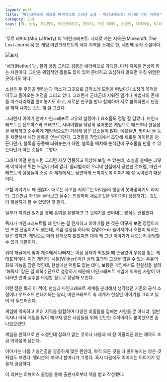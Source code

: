 ```yaml
---
layout: post
title: "마인크래프트 세상을 매력적으로 그려낸 소설 - 마인크래프트: 네더로 가는 지옥문"
category: 도서
tags: [책, 소설, 게임원작, 마인크래프트, 판타지, 무르 래퍼티, 손영인, 제제의숲, 토네이도미디어그룹, 리뷰어스 클럽, 서평]
---
```


'무르 래퍼티(Mur Lafferty)'의
'마인크래프트: 네더로 가는 지옥문(Minecraft: The Lost Journals)'은
게임 마인크래프트의 네더 지역을 소재로 한, 세번째 공식 소설이다.

![표지](https://lh3.googleusercontent.com/qkin-bR6F4qFgVlcSuARTo0ajrIVQZhoGEULMD5eHUltk_egEmRh4pUQAFhjCN8dCF3hxG63K6DI8g=s480)

'네더(Nether)'는, 불과 용암 그리고 검붉은 네더랙으로 가득찬, 마치 지옥을 연상케 하는 차원이다.
그만큼 위협적인 몹들도 많이 있어 준비하고 조심하지 않으면 자칫 위험한 곳이기도 하다.

소설은 두 주인공 앨리슨과 맥스가 그곳으로 급작스레 모험을 떠났다가
소정의 목적을 이루고 돌아오는 여정을 그리고 있다.
그러면서 군데군데 지워진 일기나 마법사의 존재를 미스터리처럼 풀어놓기도 하고,
새로운 친구를 만나 함께하며 서로 협력하면서 난관을 해쳐 나가는 것도 꽤 잘 그렸다.

그러면서 이야기 안에 마인크래프트 고유의 설정이나 요소들도 정말 잘 담았다.
마인크래프트는 샌드박스와 크래프트, 서바이벌을 적당히 섞어놓은 게임으로
애초부터 현실성을 배제하고 순수하게 게임적으로만 기획해 넣은 요소들이 많다.
예를들면, 땅이나 돌 등을 채굴해서 해당 블록을 얻는다던가,
그것들을 작업대에서 조합해 새로운 아이템을 만든다던가,
블록을 공중에 띄워놓는가 하면,
블록을 배치해 순식간에 구조물을 만들 수 있는다던가 하는 것들이 그렇다.

그래서 이걸 현실처럼 그리면 자칫 엉뚱하고 이상해 보일 수 있는데,
소설을 볼때는 그렇게 어색하게 튀는 느낌이 거의 없다.
물리법칙이 우리내 현실에서 당연한 것처럼,
마인크래프트의 설정들이 소설 속 세계에서는 당연하게 느껴지도록 이야기에 잘 녹여냈기 때문이다.

모험 이야기도 꽤 괜찮다.
때로는 사고를 저지르는 아이들의 행동이 못마땅하기도 하지만,
그런만큼 자신을 돌아보고 실수는 인정하며 새로운것을 알아가며 성장해가는 것도 더 확실하게 볼 수 있었던 것 같다.

일부가 지워진 일기를 통해 흥미를 유발하고
그 뒷얘기를 풀어내는 방식도 괜찮았다.

독자가 마인크래프트를 꽤 안다는 걸 전제하고 이야기를 쓴 것은
어떻게 보면 장점이지만 또한 단점이기도 했는데,
게임 설정을 하나씩 설명하느라 늘어지거나 흐름이 막히는 일은 없지만,
게임으로 미리 접해보지 않았다면 대체 왜 그런 이야기가 나오는지 황당할 수 있기 때문이다.

위더 해골에게 맞아 계속해서 나빠지는 이상 상태가 되었을 때
뜬금없이 우유를 찾는 게 대표적이다.
이건 게임의 '시듦(Wither)'이란 상태 효과와 그것을 없앨 수 있는 우유의 회복 기능을 담은 것인데,
현실에선 어림도 없는 데다,
보통은 게임에서도 현실성을 살려 '해독제' 같은 걸 회복수단으로 설정하기 때문에
마인크래프트 게임에 익숙한 사람이 아니라면 번역 실수를 의심할 정도로 황당해 보인다.

이런 점은 특히 이 책이,
현실과 마인크래프트 세계를 분리해서 생각했던 기존의 공식 소설이나 우드소드 연대기와는 달리,
마인크래프트 속 세계가 현실인 이야기를 그리고 있어 더 두드러진다.

게임에 익숙하고 여러 지역을 탐험하며 다양한 비밀들을 접해본 사람들 뿐 아니라,
일반 독자나 아직 게임을 많이 해보지 않은 사람들을 위해
간단한 주석이라도 붙여놨으면 좀 나았으련만.

게임을 원작으로 한 소설인데 삽화가 없는 것이나
내용과 썩 잘 어울리진 않는 제목도 조금 아쉬움이 남는다.

이야기는 나름 기승전결을 깔끔하게 맺은 편인데,
아직 모든 것을 다 풀어놓지는 않은 것처럼도 보였다.
엘리슨의 부모나 할머니가 그렇다.
혹시 다음에도 이어지는 이야기가 있을지 궁금하다.



<div class="im im-info">
이 리뷰는 리뷰어스 클럽을 통해 출판사로부터 책을 받고 작성했다.
</div>
